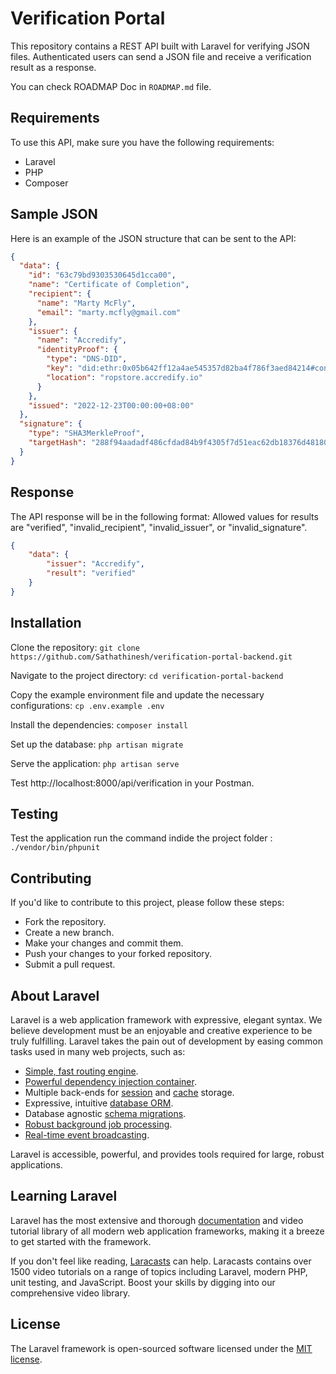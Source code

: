 # Verification Portal

This repository contains a REST API built with Laravel for verifying JSON files. Authenticated users can send a JSON file and receive a verification result as a response.


You can check ROADMAP Doc in `ROADMAP.md` file. 

## Requirements

To use this API, make sure you have the following requirements:

- Laravel 
- PHP 
- Composer

## Sample JSON

Here is an example of the JSON structure that can be sent to the API:

```json
{
  "data": {
    "id": "63c79bd9303530645d1cca00",
    "name": "Certificate of Completion",
    "recipient": {
      "name": "Marty McFly",
      "email": "marty.mcfly@gmail.com"
    },
    "issuer": {
      "name": "Accredify",
      "identityProof": {
        "type": "DNS-DID",
        "key": "did:ethr:0x05b642ff12a4ae545357d82ba4f786f3aed84214#controller",
        "location": "ropstore.accredify.io"
      }
    },
    "issued": "2022-12-23T00:00:00+08:00"
  },
  "signature": {
    "type": "SHA3MerkleProof",
    "targetHash": "288f94aadadf486cfdad84b9f4305f7d51eac62db18376d48180cc1dd2047a0e"
  }
}
```
## Response

The API response will be in the following format:
Allowed values for results are "verified", "invalid_recipient", "invalid_issuer", or "invalid_signature".
```json
{
    "data": {
        "issuer": "Accredify", 
        "result": "verified" 
    }
}
```

## Installation
Clone the repository: `git clone https://github.com/Sathathinesh/verification-portal-backend.git`

Navigate to the project directory: `cd verification-portal-backend`

Copy the example environment file and update the necessary configurations: `cp .env.example .env`

Install the dependencies: `composer install`

Set up the database: `php artisan migrate`

Serve the application: `php artisan serve`

Test http://localhost:8000/api/verification in your Postman.

## Testing
Test the application run the command indide the project folder : `./vendor/bin/phpunit`

## Contributing
If you'd like to contribute to this project, please follow these steps:

- Fork the repository.
- Create a new branch.
- Make your changes and commit them.
- Push your changes to your forked repository.
- Submit a pull request.

## About Laravel

Laravel is a web application framework with expressive, elegant syntax. We believe development must be an enjoyable and creative experience to be truly fulfilling. Laravel takes the pain out of development by easing common tasks used in many web projects, such as:

- [Simple, fast routing engine](https://laravel.com/docs/routing).
- [Powerful dependency injection container](https://laravel.com/docs/container).
- Multiple back-ends for [session](https://laravel.com/docs/session) and [cache](https://laravel.com/docs/cache) storage.
- Expressive, intuitive [database ORM](https://laravel.com/docs/eloquent).
- Database agnostic [schema migrations](https://laravel.com/docs/migrations).
- [Robust background job processing](https://laravel.com/docs/queues).
- [Real-time event broadcasting](https://laravel.com/docs/broadcasting).

Laravel is accessible, powerful, and provides tools required for large, robust applications.

## Learning Laravel

Laravel has the most extensive and thorough [documentation](https://laravel.com/docs) and video tutorial library of all modern web application frameworks, making it a breeze to get started with the framework.

If you don't feel like reading, [Laracasts](https://laracasts.com) can help. Laracasts contains over 1500 video tutorials on a range of topics including Laravel, modern PHP, unit testing, and JavaScript. Boost your skills by digging into our comprehensive video library.

## License

The Laravel framework is open-sourced software licensed under the [MIT license](https://opensource.org/licenses/MIT).
